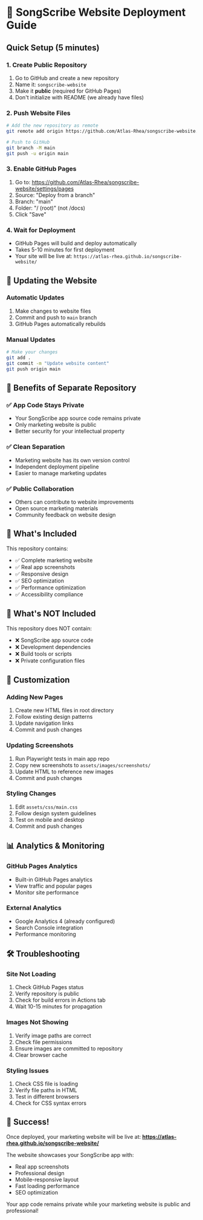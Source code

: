 # 🚀 SongScribe Website Deployment Guide

## Quick Setup (5 minutes)

### 1. Create Public Repository
1. Go to GitHub and create a new repository
2. Name it: `songscribe-website`
3. Make it **public** (required for GitHub Pages)
4. Don't initialize with README (we already have files)

### 2. Push Website Files
```bash
# Add the new repository as remote
git remote add origin https://github.com/Atlas-Rhea/songscribe-website.git

# Push to GitHub
git branch -M main
git push -u origin main
```

### 3. Enable GitHub Pages
1. Go to: https://github.com/Atlas-Rhea/songscribe-website/settings/pages
2. Source: "Deploy from a branch"
3. Branch: "main"
4. Folder: "/ (root)" (not /docs)
5. Click "Save"

### 4. Wait for Deployment
- GitHub Pages will build and deploy automatically
- Takes 5-10 minutes for first deployment
- Your site will be live at: `https://atlas-rhea.github.io/songscribe-website/`

## 🔄 Updating the Website

### Automatic Updates
1. Make changes to website files
2. Commit and push to `main` branch
3. GitHub Pages automatically rebuilds

### Manual Updates
```bash
# Make your changes
git add .
git commit -m "Update website content"
git push origin main
```

## 🎯 Benefits of Separate Repository

### ✅ **App Code Stays Private**
- Your SongScribe app source code remains private
- Only marketing website is public
- Better security for your intellectual property

### ✅ **Clean Separation**
- Marketing website has its own version control
- Independent deployment pipeline
- Easier to manage marketing updates

### ✅ **Public Collaboration**
- Others can contribute to website improvements
- Open source marketing materials
- Community feedback on website design

## 📁 What's Included

This repository contains:
- ✅ Complete marketing website
- ✅ Real app screenshots
- ✅ Responsive design
- ✅ SEO optimization
- ✅ Performance optimization
- ✅ Accessibility compliance

## 🚫 What's NOT Included

This repository does NOT contain:
- ❌ SongScribe app source code
- ❌ Development dependencies
- ❌ Build tools or scripts
- ❌ Private configuration files

## 🔧 Customization

### Adding New Pages
1. Create new HTML files in root directory
2. Follow existing design patterns
3. Update navigation links
4. Commit and push changes

### Updating Screenshots
1. Run Playwright tests in main app repo
2. Copy new screenshots to `assets/images/screenshots/`
3. Update HTML to reference new images
4. Commit and push changes

### Styling Changes
1. Edit `assets/css/main.css`
2. Follow design system guidelines
3. Test on mobile and desktop
4. Commit and push changes

## 📊 Analytics & Monitoring

### GitHub Pages Analytics
- Built-in GitHub Pages analytics
- View traffic and popular pages
- Monitor site performance

### External Analytics
- Google Analytics 4 (already configured)
- Search Console integration
- Performance monitoring

## 🛠️ Troubleshooting

### Site Not Loading
1. Check GitHub Pages status
2. Verify repository is public
3. Check for build errors in Actions tab
4. Wait 10-15 minutes for propagation

### Images Not Showing
1. Verify image paths are correct
2. Check file permissions
3. Ensure images are committed to repository
4. Clear browser cache

### Styling Issues
1. Check CSS file is loading
2. Verify file paths in HTML
3. Test in different browsers
4. Check for CSS syntax errors

## 🎉 Success!

Once deployed, your marketing website will be live at:
**https://atlas-rhea.github.io/songscribe-website/**

The website showcases your SongScribe app with:
- Real app screenshots
- Professional design
- Mobile-responsive layout
- Fast loading performance
- SEO optimization

Your app code remains private while your marketing website is public and professional!
